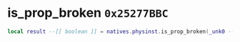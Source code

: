 # is_prop_broken `0x25277BBC`

```lua
local result --[[ boolean ]] = natives.physinst.is_prop_broken(_unk0 --[[ number ]])
```